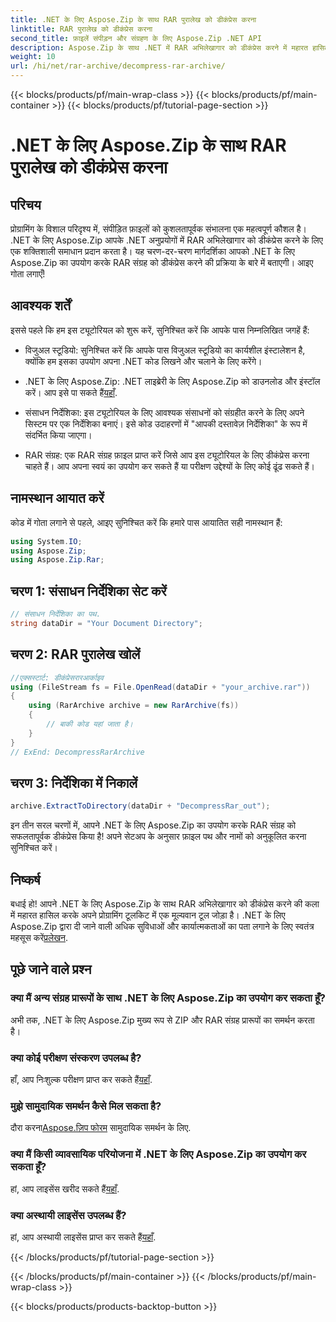 ```yaml
---
title: .NET के लिए Aspose.Zip के साथ RAR पुरालेख को डीकंप्रेस करना
linktitle: RAR पुरालेख को डीकंप्रेस करना
second_title: फ़ाइलें संपीड़न और संग्रहण के लिए Aspose.Zip .NET API
description: Aspose.Zip के साथ .NET में RAR अभिलेखागार को डीकंप्रेस करने में महारत हासिल करें। कुशल फ़ाइल प्रबंधन के लिए चरण-दर-चरण मार्गदर्शिका। अब डाउनलोड करो!
weight: 10
url: /hi/net/rar-archive/decompress-rar-archive/
---
```


{{< blocks/products/pf/main-wrap-class >}}
{{< blocks/products/pf/main-container >}}
{{< blocks/products/pf/tutorial-page-section >}}

# .NET के लिए Aspose.Zip के साथ RAR पुरालेख को डीकंप्रेस करना


## परिचय

प्रोग्रामिंग के विशाल परिदृश्य में, संपीड़ित फ़ाइलों को कुशलतापूर्वक संभालना एक महत्वपूर्ण कौशल है। .NET के लिए Aspose.Zip आपके .NET अनुप्रयोगों में RAR अभिलेखागार को डीकंप्रेस करने के लिए एक शक्तिशाली समाधान प्रदान करता है। यह चरण-दर-चरण मार्गदर्शिका आपको .NET के लिए Aspose.Zip का उपयोग करके RAR संग्रह को डीकंप्रेस करने की प्रक्रिया के बारे में बताएगी। आइए गोता लगाएँ!

## आवश्यक शर्तें

इससे पहले कि हम इस ट्यूटोरियल को शुरू करें, सुनिश्चित करें कि आपके पास निम्नलिखित जगहें हैं:

- विजुअल स्टूडियो: सुनिश्चित करें कि आपके पास विजुअल स्टूडियो का कार्यशील इंस्टालेशन है, क्योंकि हम इसका उपयोग अपना .NET कोड लिखने और चलाने के लिए करेंगे।

-  .NET के लिए Aspose.Zip: .NET लाइब्रेरी के लिए Aspose.Zip को डाउनलोड और इंस्टॉल करें। आप इसे पा सकते हैं[यहाँ](https://releases.aspose.com/zip/net/).

- संसाधन निर्देशिका: इस ट्यूटोरियल के लिए आवश्यक संसाधनों को संग्रहीत करने के लिए अपने सिस्टम पर एक निर्देशिका बनाएं। इसे कोड उदाहरणों में "आपकी दस्तावेज़ निर्देशिका" के रूप में संदर्भित किया जाएगा।

- RAR संग्रह: एक RAR संग्रह फ़ाइल प्राप्त करें जिसे आप इस ट्यूटोरियल के लिए डीकंप्रेस करना चाहते हैं। आप अपना स्वयं का उपयोग कर सकते हैं या परीक्षण उद्देश्यों के लिए कोई ढूंढ सकते हैं।

## नामस्थान आयात करें

कोड में गोता लगाने से पहले, आइए सुनिश्चित करें कि हमारे पास आयातित सही नामस्थान हैं:

```csharp
using System.IO;
using Aspose.Zip;
using Aspose.Zip.Rar;
```

## चरण 1: संसाधन निर्देशिका सेट करें

```csharp
// संसाधन निर्देशिका का पथ.
string dataDir = "Your Document Directory";
```

## चरण 2: RAR पुरालेख खोलें

```csharp
//एक्सस्टार्ट: डीकंप्रेसरारआर्काइव
using (FileStream fs = File.OpenRead(dataDir + "your_archive.rar"))
{
    using (RarArchive archive = new RarArchive(fs))
    {
        // बाकी कोड यहां जाता है।
    }
}
// ExEnd: DecompressRarArchive
```

## चरण 3: निर्देशिका में निकालें

```csharp
archive.ExtractToDirectory(dataDir + "DecompressRar_out");
```

इन तीन सरल चरणों में, आपने .NET के लिए Aspose.Zip का उपयोग करके RAR संग्रह को सफलतापूर्वक डीकंप्रेस किया है! अपने सेटअप के अनुसार फ़ाइल पथ और नामों को अनुकूलित करना सुनिश्चित करें।

## निष्कर्ष

 बधाई हो! आपने .NET के लिए Aspose.Zip के साथ RAR अभिलेखागार को डीकंप्रेस करने की कला में महारत हासिल करके अपने प्रोग्रामिंग टूलकिट में एक मूल्यवान टूल जोड़ा है। .NET के लिए Aspose.Zip द्वारा दी जाने वाली अधिक सुविधाओं और कार्यात्मकताओं का पता लगाने के लिए स्वतंत्र महसूस करें[प्रलेखन](https://reference.aspose.com/zip/net/).

## पूछे जाने वाले प्रश्न

### क्या मैं अन्य संग्रह प्रारूपों के साथ .NET के लिए Aspose.Zip का उपयोग कर सकता हूँ?
अभी तक, .NET के लिए Aspose.Zip मुख्य रूप से ZIP और RAR संग्रह प्रारूपों का समर्थन करता है।

### क्या कोई परीक्षण संस्करण उपलब्ध है?
 हाँ, आप निःशुल्क परीक्षण प्राप्त कर सकते हैं[यहाँ](https://releases.aspose.com/).

### मुझे सामुदायिक समर्थन कैसे मिल सकता है?
 दौरा करना[Aspose.ज़िप फोरम](https://forum.aspose.com/c/zip/37) सामुदायिक समर्थन के लिए.

### क्या मैं किसी व्यावसायिक परियोजना में .NET के लिए Aspose.Zip का उपयोग कर सकता हूँ?
 हां, आप लाइसेंस खरीद सकते हैं[यहाँ](https://purchase.aspose.com/buy).

### क्या अस्थायी लाइसेंस उपलब्ध हैं?
 हां, आप अस्थायी लाइसेंस प्राप्त कर सकते हैं[यहाँ](https://purchase.aspose.com/temporary-license/).

{{< /blocks/products/pf/tutorial-page-section >}}

{{< /blocks/products/pf/main-container >}}
{{< /blocks/products/pf/main-wrap-class >}}

{{< blocks/products/products-backtop-button >}}
